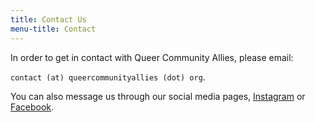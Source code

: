 ```yaml
---
title: Contact Us
menu-title: Contact
---
```


In order to get in contact with Queer Community Allies, please email:

`contact (at) queercommunityallies (dot) org`.

You can also message us through our social media pages, [Instagram](https://www.instagram.com/queercommunityallies/) or [Facebook](https://www.facebook.com/QueerCommunityAllies/).
